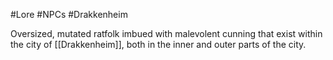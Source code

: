 #Lore #NPCs #Drakkenheim 

Oversized, mutated ratfolk imbued with malevolent cunning that exist within the city of [[Drakkenheim]], both in the inner and outer parts of the city.